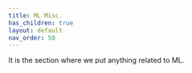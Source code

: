 ```yaml
---
title: ML Misc.
has_children: true
layout: default
nav_order: 50
---
```


It is the section where we put anything related to ML.
